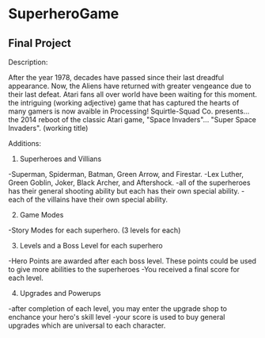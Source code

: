 SuperheroGame
=============

Final Project
-------------
Description: 

After the year 1978, decades have passed since their last dreadful appearance.
Now, the Aliens have returned with greater vengeance due to their last defeat.
Atari fans all over world have been waiting for this moment. 
the intriguing (working adjective) game that has captured the hearts of many gamers
is now avaible in Processing! 
Squirtle-Squad Co. presents... the 2014 reboot of the classic Atari game, "Space Invaders"...
"Super Space Invaders". (working title)

Additions:

1. Superheroes and Villians

  -Superman, Spiderman, Batman, Green Arrow, and Firestar.
  -Lex Luther, Green Goblin, Joker, Black Archer, and Aftershock.
  -all of the superheroes has their general shooting ability but each has their own special ability.
  -each of the villains have their own special ability.
  
2. Game Modes

  -Story Modes for each superhero. (3 levels for each)

3. Levels and a Boss Level for each superhero

  -Hero Points are awarded after each boss level. These points could be used to give more abilities to the superheroes
  -You received a final score for each level. 

4. Upgrades and Powerups

  -after completion of each level, you may enter the upgrade shop to enchance your hero's skill level
  -your score is used to buy general upgrades which are universal to each character.

